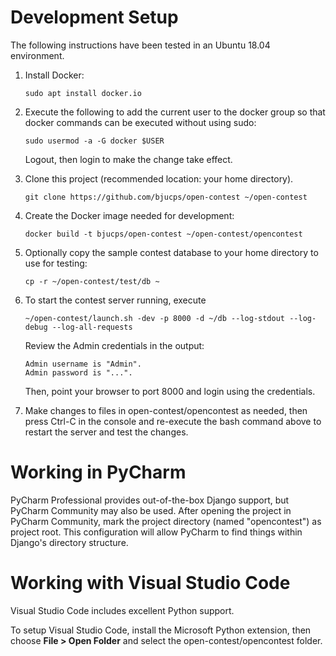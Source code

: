 # Development Setup

The following instructions have been tested in an Ubuntu 18.04 environment.

1. Install Docker:
   ```
   sudo apt install docker.io
   ```

1. Execute the following to add the current user to the docker group
   so that docker commands can be executed without using sudo:
   ```
   sudo usermod -a -G docker $USER
   ```
   Logout, then login to make the change take effect.

1. Clone this project (recommended location: your home directory).
   ```
   git clone https://github.com/bjucps/open-contest ~/open-contest
   ```

1. Create the Docker image needed for development:
   ```
   docker build -t bjucps/open-contest ~/open-contest/opencontest
   ```

1. Optionally copy the sample contest database to your home directory
   to use for testing:
   ```
   cp -r ~/open-contest/test/db ~
   ```

1. To start the contest server running, execute
   ```
   ~/open-contest/launch.sh -dev -p 8000 -d ~/db --log-stdout --log-debug --log-all-requests
   ```

   Review the Admin credentials in the output:
   ```
   Admin username is "Admin".
   Admin password is "...".
   ```
   Then, point your browser to port 8000 and login using the credentials. 

1. Make changes to files in open-contest/opencontest as needed, then press
   Ctrl-C in the console and re-execute the bash command above to restart the
   server and test the changes.
   
# Working in PyCharm
PyCharm Professional provides out-of-the-box Django support, but PyCharm Community 
may also be used. After opening the project in PyCharm Community, mark the project
directory (named "opencontest") as project root. This configuration will allow
PyCharm to find things within Django's directory structure. 


# Working with Visual Studio Code

Visual Studio Code includes excellent Python support. 

To setup Visual Studio Code, install the Microsoft Python extension, then choose
**File > Open Folder** and select the open-contest/opencontest folder.
